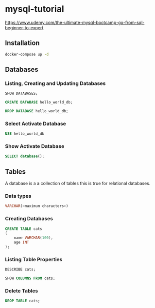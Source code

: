 # mysql-tutorial
https://www.udemy.com/the-ultimate-mysql-bootcamp-go-from-sql-beginner-to-expert

## Installation

```bash
docker-compose up -d
```

## Databases

### Listing, Creating and Updating Databases

```sql
SHOW DATABASES;
```

```sql
CREATE DATABASE hello_world_db;
```

```sql
DROP DATABASE hello_world_db;
```

### Select Activate Database

```sql
USE hello_world_db
```

### Show Activate Database
```sql
SELECT database();
```

## Tables
A database is a a collection of tables this is true for relational databases. 

### Data types
```sql
VARCHAR(<maximum characters>)
```

### Creating Databases
```sql
CREATE TABLE cats 
( 
    name VARCHAR(100), 
    age INT 
);
```

### Listing Table Properties

```sql
DESCRIBE cats;
```

```sql
SHOW COLUMNS FROM cats;
```

### Delete Tables
```sql
DROP TABLE cats;
```

